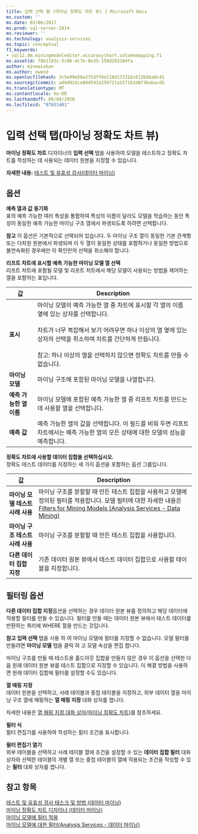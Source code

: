 ```yaml
---
title: 입력 선택 탭 (마이닝 정확도 차트 뷰) | Microsoft Docs
ms.custom: ''
ms.date: 03/06/2017
ms.prod: sql-server-2014
ms.reviewer: ''
ms.technology: analysis-services
ms.topic: conceptual
f1_keywords:
- sql12.dm.miningmodeleditor.accuracychart.columnmapping.f1
ms.assetid: f8b1193c-5c86-4c7e-8e35-158d293184fa
author: minewiskan
ms.author: owend
ms.openlocfilehash: 3c5e99e5be275dff6e218d172316c612b5ba0c41
ms.sourcegitcommit: ad4d92dce894592a259721a1571b1d8736abacdb
ms.translationtype: MT
ms.contentlocale: ko-KR
ms.lasthandoff: 08/04/2020
ms.locfileid: "87651401"
---
```

# <a name="input-selection-tab-mining-accuracy-chart-view"></a>입력 선택 탭(마이닝 정확도 차트 뷰)
  **마이닝 정확도 차트** 디자이너의 **입력 선택** 탭을 사용하여 모델을 테스트하고 정확도 차트를 작성하는 데 사용되는 데이터 원본을 지정할 수 있습니다.  
  
 **자세한 내용:** [테스트 및 유효성 검사&#40;데이터 마이닝&#41;](data-mining/testing-and-validation-data-mining.md)  
  
## <a name="options"></a>옵션  
 **예측 열과 값**  **동기화**  
 표의 예측 가능한 여러 특성을 통합하여 특성의 이름이 달라도 모델을 학습하는 동안 특성이 동일한 예측 가능한 마이닝 구조 열에서 파생되도록 하려면 선택합니다.  
  
 **참고** 이 옵션은 기본적으로 선택되어 있습니다. 두 마이닝 구조 열이 동일한 기본 관계형 또는 다차원 원본에서 파생되며 이 두 열이 동일한 상태를 포함하거나 동일한 방법으로 불연속화된 경우에만 이 확인란의 선택을 취소해야 합니다.  
  
 **리프트 차트에 표시할 예측 가능한 마이닝 모델 열 선택**  
 리프트 차트에 포함될 모델 및 리프트 차트에서 해당 모델이 사용되는 방법을 제어하는 열을 포함하는 표입니다.  
  
|값|Description|  
|-----------|-----------------|  
|**표시**|마이닝 모델의 예측 가능한 열 중 차트에 표시할 각 열의 이름 옆에 있는 상자를 선택합니다.<br /><br /> 차트가 너무 복잡해서 보기 어려우면 하나 이상의 열 옆에 있는 상자의 선택을 취소하여 차트를 간단하게 만듭니다.<br /><br /> 참고: 하나 이상의 열을 선택하지 않으면 정확도 차트를 만들 수 없습니다.|  
|**마이닝 모델**|마이닝 구조에 포함된 마이닝 모델을 나열합니다.|  
|**예측 가능한 열 이름**|마이닝 모델에 포함된 예측 가능한 열 중 리프트 차트를 만드는 데 사용할 열을 선택합니다.|  
|**예측 값**|예측 가능한 열의 값을 선택합니다. 이 필드를 비워 두면 리프트 차트에서는 예측 가능한 열의 모든 상태에 대한 모델의 성능을 예측합니다.|  
  
 **정확도 차트에 사용할 데이터 집합을 선택하십시오.**  
 정확도 테스트 데이터를 지정하는 세 가지 옵션을 포함하는 옵션 그룹입니다.  
  
|값|Description|  
|-----------|-----------------|  
|**마이닝 모델 테스트 사례 사용**|마이닝 구조를 분할할 때 만든 테스트 집합을 사용하고 모델에 정의된 필터를 적용합니다. 모델 필터에 대한 자세한 내용은 [Filters for Mining Models &#40;Analysis Services - Data Mining&#41;](data-mining/mining-models-analysis-services-data-mining.md)|  
|**마이닝 구조 테스트 사례 사용**|마이닝 구조를 분할할 때 만든 테스트 집합을 사용합니다.|  
|**다른 데이터 집합 지정**|기존 데이터 원본 뷰에서 테스트 데이터 집합으로 사용할 테이블을 지정합니다.|  
  
## <a name="filtering-options"></a>필터링 옵션  
 **다른 데이터 집합 지정**옵션을 선택하는 경우 데이터 원본 뷰를 정의하고 해당 데이터에 적용할 필터를 만들 수 있습니다. 필터를 만들 때는 데이터 원본 뷰에서 테스트 데이터를 반환하는 쿼리에 WHERE 절을 만드는 것입니다.  
  
 **참고** **입력 선택** 탭을 사용 하 여 마이닝 모델에 필터를 지정할 수 없습니다. 모델 필터를 만들려면 **마이닝 모델** 탭을 클릭 하 고 모델 속성을 편집 합니다.  
  
 마이닝 구조를 만들 때 테스트용 홀드아웃 집합을 만들지 않은 경우 이 옵션을 선택한 다음 원래 데이터 원본 뷰를 테스트 집합으로 지정할 수 있습니다. 이 해결 방법을 사용하면 원래 데이터 집합에 필터를 설정할 수도 있습니다.  
  
 **열 매핑 지정**  
 데이터 원본을 선택하고, 사례 테이블과 중첩 테이블을 지정하고, 외부 데이터 열을 마이닝 구조 열에 매핑하는 **열 매핑 지정** 대화 상자를 엽니다.  
  
 자세한 내용은 [열 매핑 지정 대화 상자&#40;마이닝 정확도 차트&#41;](specify-column-mapping-dialog-box-mining-accuracy-chart.md)를 참조하세요.  
  
 **필터 식**  
 필터 편집기를 사용하여 작성하는 필터 조건을 표시합니다.  
  
 **필터 편집기 열기**  
 외부 테이블을 선택하고 사례 테이블 열에 조건을 설정할 수 있는 **데이터 집합 필터** 대화 상자와 선택한 테이블의 개별 열 또는 중첩 테이블의 열에 적용되는 조건을 작성할 수 있는 **필터** 대화 상자를 엽니다.  
  
## <a name="see-also"></a>참고 항목  
 [테스트 및 유효성 검사 태스크 및 방법 &#40;데이터 마이닝&#41;](data-mining/testing-and-validation-tasks-and-how-tos-data-mining.md)   
 [마이닝 정확도 차트 디자이너 &#40;데이터 마이닝&#41;](mining-accuracy-chart-designer-data-mining.md)   
 [마이닝 모델에 필터 적용](data-mining/apply-a-filter-to-a-mining-model.md)   
 [마이닝 모델에 대한 필터&#40;Analysis Services - 데이터 마이닝&#41;](data-mining/mining-models-analysis-services-data-mining.md)  
  
  
